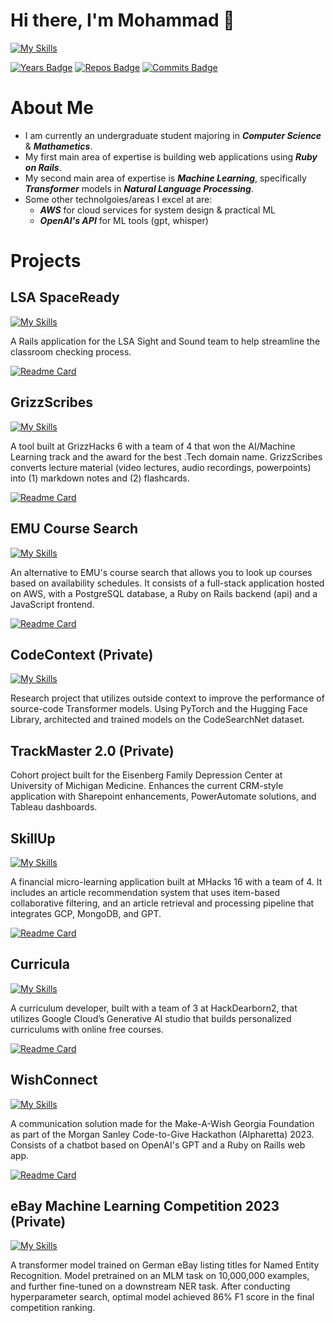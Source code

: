 # Hi there, I'm Mohammad 👋

[![My Skills](https://skillicons.dev/icons?i=ruby,py,java,js,html,css,r,aws,gcp,rails,pytorch,tensorflow,postgres,sqlite,bash,git,github,linux,bootstrap,docker&perline=20)](https://skillicons.dev)

[![Years Badge](https://badges.pufler.dev/years/Mohammad4844)](https://badges.pufler.dev)
[![Repos Badge](https://badges.pufler.dev/repos/Mohammad4844)](https://badges.pufler.dev)
[![Commits Badge](https://badges.pufler.dev/commits/yearly/Mohammad4844)](https://badges.pufler.dev)




# About Me
- I am currently an undergraduate student majoring in ***Computer Science*** & ***Mathametics***.
- My first main area of expertise is building web applications using ***Ruby on Rails***. 
- My second main area of expertise is ***Machine Learning***, specifically ***Transformer*** models in ***Natural Language Processing***.
- Some other technolgoies/areas I excel at are:
  - ***AWS*** for cloud services for system design & practical ML
  - ***OpenAI's API*** for ML tools (gpt, whisper)

# Projects

## LSA SpaceReady

[![My Skills](https://skillicons.dev/icons?i=rails,ruby,js,bootstrap&perline=20)](https://skillicons.dev)

A Rails application for the LSA Sight and Sound team to help streamline the classroom checking process.

[![Readme Card](https://github-readme-stats.vercel.app/api/pin/?username=lsa-mis&repo=room_ready&theme=dark)](https://github.com/lsa-mis/room_ready)

## GrizzScribes

[![My Skills](https://skillicons.dev/icons?i=flask,aws,py,js&perline=20)](https://skillicons.dev)

A tool built at GrizzHacks 6 with a team of 4 that won the AI/Machine Learning track and the award for the best .Tech domain name. GrizzScribes converts lecture material (video lectures, audio recordings, powerpoints) into (1) markdown notes and (2) flashcards. 

[![Readme Card](https://github-readme-stats.vercel.app/api/pin/?username=ursus-ullamcorper&repo=GrizzScribes&theme=dark)](https://devpost.com/software/grizzscribes)

## EMU Course Search

[![My Skills](https://skillicons.dev/icons?i=aws,rails,postgres,ruby,py,js&perline=20)](https://skillicons.dev)

An alternative to EMU's course search that allows you to look up courses based on availability schedules. It consists of a full-stack application hosted on AWS, with a PostgreSQL database, a Ruby on Rails backend (api) and a JavaScript frontend.

[![Readme Card](https://github-readme-stats.vercel.app/api/pin/?username=Mohammad4844&repo=EMU-Course-Search&theme=dark)](https://github.com/Mohammad4844/EMU-Course-Search)

## CodeContext (Private)

[![My Skills](https://skillicons.dev/icons?i=pytorch,py&perline=20)](https://skillicons.dev)

Research project that utilizes outside context to improve the performance of source-code Transformer models. Using PyTorch and the Hugging Face Library, architected and trained models on the CodeSearchNet dataset. 

## TrackMaster 2.0 (Private)

Cohort project built for the Eisenberg Family Depression Center at University of Michigan Medicine. Enhances the current CRM-style application with Sharepoint enhancements, PowerAutomate solutions, and Tableau dashboards.


## SkillUp 

[![My Skills](https://skillicons.dev/icons?i=gcp,mongodb,rails,postgres,ruby,py&perline=20)](https://skillicons.dev)

A financial micro-learning application built at MHacks 16 with a team of 4. It includes an article recommendation system that uses item-based collaborative filtering, and an article retrieval and processing pipeline that integrates GCP, MongoDB, and GPT.

[![Readme Card](https://github-readme-stats.vercel.app/api/pin/?username=VarunPTalluri&repo=SkillUp&theme=dark)](
https://github.com/VarunPTalluri/SkillUp)

## Curricula 

[![My Skills](https://skillicons.dev/icons?i=gcp,rails,postgres,ruby,py&perline=20)](https://skillicons.dev)

A curriculum developer, built with a team of 3 at HackDearborn2, that utilizes Google Cloud’s Generative AI studio that builds personalized curriculums with online free courses.

[![Readme Card](https://github-readme-stats.vercel.app/api/pin/?username=Mohammad4844&repo=curriculum_developer&theme=dark)](
https://github.com/Mohammad4844/curriculum_developer)

## WishConnect 

[![My Skills](https://skillicons.dev/icons?i=rails,sqlite,ruby,py,js&perline=20)](https://skillicons.dev)

A communication solution made for the Make-A-Wish Georgia Foundation as part of the Morgan Sanley Code-to-Give Hackathon (Alpharetta) 2023. Consists of a chatbot based on OpenAI's GPT and a Ruby on Raills web app.

[![Readme Card](https://github-readme-stats.vercel.app/api/pin/?username=Mohammad4844&repo=makeawish-webapp&theme=dark)](https://github.com/Mohammad4844/makeawish-webapp)

## eBay Machine Learning Competition 2023 (Private)

[![My Skills](https://skillicons.dev/icons?i=pytorch,py&perline=20)](https://skillicons.dev)

A transformer model trained on German eBay listing titles for Named Entity Recognition. Model pretrained on an MLM task on 10,000,000 examples, and further fine-tuned on a downstream NER task. After conducting hyperparameter search, optimal model achieved 86% F1 score in the final competition ranking.

